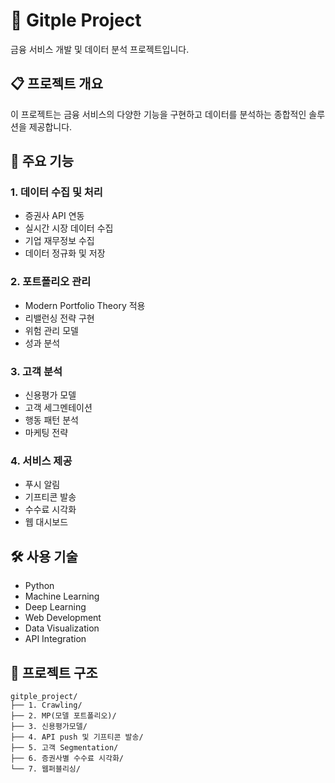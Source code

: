 # 🏦 Gitple Project

금융 서비스 개발 및 데이터 분석 프로젝트입니다.

## 📋 프로젝트 개요

이 프로젝트는 금융 서비스의 다양한 기능을 구현하고 데이터를 분석하는 종합적인 솔루션을 제공합니다.

## 🎯 주요 기능

### 1. 데이터 수집 및 처리
- 증권사 API 연동
- 실시간 시장 데이터 수집
- 기업 재무정보 수집
- 데이터 정규화 및 저장

### 2. 포트폴리오 관리
- Modern Portfolio Theory 적용
- 리밸런싱 전략 구현
- 위험 관리 모델
- 성과 분석

### 3. 고객 분석
- 신용평가 모델
- 고객 세그멘테이션
- 행동 패턴 분석
- 마케팅 전략

### 4. 서비스 제공
- 푸시 알림
- 기프티콘 발송
- 수수료 시각화
- 웹 대시보드

## 🛠️ 사용 기술
- Python
- Machine Learning
- Deep Learning
- Web Development
- Data Visualization
- API Integration

## 📁 프로젝트 구조
```
gitple_project/
├── 1. Crawling/
├── 2. MP(모델 포트폴리오)/
├── 3. 신용평가모델/
├── 4. API push 및 기프티콘 발송/
├── 5. 고객 Segmentation/
├── 6. 증권사별 수수료 시각화/
└── 7. 웹퍼블리싱/
```